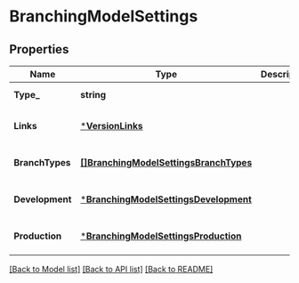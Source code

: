 # BranchingModelSettings

## Properties
Name | Type | Description | Notes
------------ | ------------- | ------------- | -------------
**Type_** | **string** |  | [default to null]
**Links** | [***VersionLinks**](version_links.md) |  | [optional] [default to null]
**BranchTypes** | [**[]BranchingModelSettingsBranchTypes**](branching_model_settings_branch_types.md) |  | [optional] [default to null]
**Development** | [***BranchingModelSettingsDevelopment**](branching_model_settings_development.md) |  | [optional] [default to null]
**Production** | [***BranchingModelSettingsProduction**](branching_model_settings_production.md) |  | [optional] [default to null]

[[Back to Model list]](../README.md#documentation-for-models) [[Back to API list]](../README.md#documentation-for-api-endpoints) [[Back to README]](../README.md)

